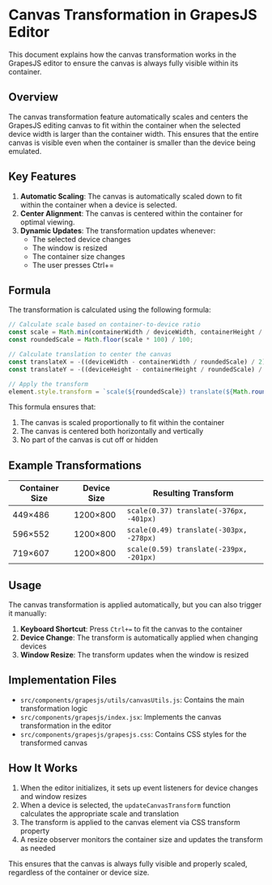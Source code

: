 # Canvas Transformation in GrapesJS Editor

This document explains how the canvas transformation works in the GrapesJS editor to ensure the canvas is always fully visible within its container.

## Overview

The canvas transformation feature automatically scales and centers the GrapesJS editing canvas to fit within the container when the selected device width is larger than the container width. This ensures that the entire canvas is visible even when the container is smaller than the device being emulated.

## Key Features

1. **Automatic Scaling**: The canvas is automatically scaled down to fit within the container when a device is selected.
2. **Center Alignment**: The canvas is centered within the container for optimal viewing.
3. **Dynamic Updates**: The transformation updates whenever:
   - The selected device changes
   - The window is resized
   - The container size changes
   - The user presses Ctrl+=

## Formula

The transformation is calculated using the following formula:

```javascript
// Calculate scale based on container-to-device ratio
const scale = Math.min(containerWidth / deviceWidth, containerHeight / deviceHeight);
const roundedScale = Math.floor(scale * 100) / 100;

// Calculate translation to center the canvas
const translateX = -((deviceWidth - containerWidth / roundedScale) / 2);
const translateY = -((deviceHeight - containerHeight / roundedScale) / 2);

// Apply the transform
element.style.transform = `scale(${roundedScale}) translate(${Math.round(translateX)}px, ${Math.round(translateY)}px)`;
```

This formula ensures that:
1. The canvas is scaled proportionally to fit within the container
2. The canvas is centered both horizontally and vertically
3. No part of the canvas is cut off or hidden

## Example Transformations

| Container Size | Device Size  | Resulting Transform                       |
|----------------|--------------|------------------------------------------|
| 449×486        | 1200×800     | `scale(0.37) translate(-376px, -401px)`  |
| 596×552        | 1200×800     | `scale(0.49) translate(-303px, -278px)`  |
| 719×607        | 1200×800     | `scale(0.59) translate(-239px, -201px)`  |

## Usage

The canvas transformation is applied automatically, but you can also trigger it manually:

1. **Keyboard Shortcut**: Press `Ctrl+=` to fit the canvas to the container
2. **Device Change**: The transform is automatically applied when changing devices
3. **Window Resize**: The transform updates when the window is resized

## Implementation Files

- `src/components/grapesjs/utils/canvasUtils.js`: Contains the main transformation logic
- `src/components/grapesjs/index.jsx`: Implements the canvas transformation in the editor
- `src/components/grapesjs/grapesjs.css`: Contains CSS styles for the transformed canvas

## How It Works

1. When the editor initializes, it sets up event listeners for device changes and window resizes
2. When a device is selected, the `updateCanvasTransform` function calculates the appropriate scale and translation
3. The transform is applied to the canvas element via CSS transform property
4. A resize observer monitors the container size and updates the transform as needed

This ensures that the canvas is always fully visible and properly scaled, regardless of the container or device size.
